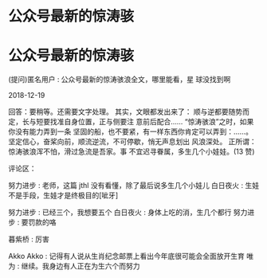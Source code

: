 # 公众号最新的惊涛骇

# 公众号最新的惊涛骇

(提问)匿名用户 : 公众号最新的惊涛骇浪全文，哪里能看，星 球没找到啊

2018-12-19

回答：要稍等。还需要文字处理。 其实，文眼都发出来了： 顺与逆都要随势而定，长与短要找准自身位置，正与侧要注 意前后配合…… “惊涛骇浪”之时，如果你没有能力弄到一条 坚固的船，也不要紧，有一样东西你肯定可以弄到：……。 坚定信心，奋桨向前，顺流逆流，不可停歇，悄无声息划出 风浪深处。 正所谓：惊涛骇浪浑不怕，滑过急流是吾家。事 不宜迟寻眷属，多生几个小娃娃。(13 赞)

评论区：

努力进步 : 老师，这篇 jthl 没有看懂，除了最后说多生几个小娃儿 白日夜火 : 生娃不是手段，生娃才是终极目的[呲牙]

努力进步 : 已经三个，我想要五个 白日夜火 : 身体上吃的消，生几个都行 努力进步 : 要罚款的咯

暮紫桥 : 厉害

Akko Akko : 记得有人说从生肖纪念邮票上看出今年底很可能会全面放开生育 唯为 : 继续。我身边有人正在为生六个而努力